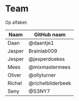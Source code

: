 # Team

Op alfabet:

Naam|GitHub naam
---|---
Daan|@daantje1
Jasper|Brainlab009
Jesper|@jesperdoekes
Mees|@mixmastermees
Oliver|@ollyturner
Richel|@richelbilderbeek
Seny|@S3NY7
